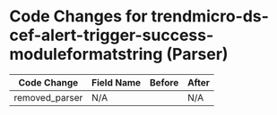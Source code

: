 # Code Changes for trendmicro-ds-cef-alert-trigger-success-moduleformatstring (Parser)

| Code Change | Field Name | Before | After |
|-------------|------------|--------|-------|
| removed_parser | N/A |  | N/A |